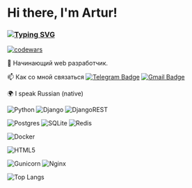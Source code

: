 # Hi there, I'm Artur!
### [![Typing SVG](https://readme-typing-svg.herokuapp.com?font=Fira+Code&pause=1000&color=0A222C&random=false&width=435&lines=Python+Backend+Developer)](https://git.io/typing-svg)

[![codewars](https://www.codewars.com/users/z_a_i/badges/small)](https://www.codewars.com/users/z_a_i)

🌱 Начинающий web разработчик.

📫 Как со мной связаться [![Telegram Badge](https://img.shields.io/badge/-Ziganshin_Art-blue?style=flat&logo=Telegram&logoColor=white)](https://t.me/z_a_i77) [![Gmail Badge](https://img.shields.io/badge/-Gmail-red?style=flat&logo=Gmail&logoColor=white)](mailto:artziga77@gmail.com)


🌍 I speak Russian (native)

![Python](https://img.shields.io/badge/python-3670A0?style=for-the-badge&logo=python&logoColor=ffdd54)
![Django](https://img.shields.io/badge/django-%23092E20.svg?style=for-the-badge&logo=django&logoColor=white)
![DjangoREST](https://img.shields.io/badge/DJANGO-REST-ff1709?style=for-the-badge&logo=django&logoColor=white&color=ff1709&labelColor=gray)

![Postgres](https://img.shields.io/badge/postgres-%23316192.svg?style=for-the-badge&logo=postgresqurl&logoColor=white)
![SQLite](https://img.shields.io/badge/sqlite-%2307405e.svg?style=for-the-badge&logo=sqlite&logoColor=white)
![Redis](https://img.shields.io/badge/redis-%23DD0031.svg?style=for-the-badge&logo=redis&logoColor=white)

![Docker](https://img.shields.io/badge/docker-%230db7ed.svg?style=for-the-badge&logo=docker&logoColor=white)

![HTML5](https://img.shields.io/badge/html5-%23E34F26.svg?style=for-the-badge&logo=html5&logoColor=white)

![Gunicorn](https://img.shields.io/badge/gunicorn-%298729.svg?style=for-the-badge&logo=gunicorn&logoColor=white)
![Nginx](https://img.shields.io/badge/nginx-%23009639.svg?style=for-the-badge&logo=nginx&logoColor=white)


![Top Langs](https://github-readme-stats.vercel.app/api/top-langs/?username=artziga&layout=compact)
